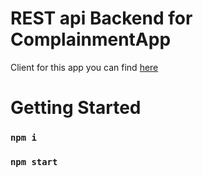 # REST api Backend for ComplainmentApp

Client for this app you can find <a href="https://github.com/NedNedov228/ComplainmentApp">here</a>


# Getting Started 

### `npm i`
### `npm start`
